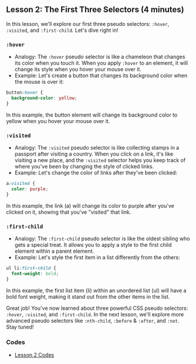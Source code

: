 ## Lesson 2: The First Three Selectors (4 minutes)

In this lesson, we'll explore our first three pseudo selectors: `:hover`, `:visited`, and `:first-child`. Let's dive right in!

### `:hover`

- Analogy: The `:hover` pseudo selector is like a chameleon that changes its color when you touch it. When you apply `:hover` to an element, it will change its style when you hover your mouse over it.
- Example: Let's create a button that changes its background color when the mouse is over it:

```css
button:hover {
  background-color: yellow;
}
```

In this example, the button element will change its background color to yellow when you hover your mouse over it.

### `:visited`

- Analogy: The `:visited` pseudo selector is like collecting stamps in a passport after visiting a country. When you click on a link, it's like visiting a new place, and the `:visited` selector helps you keep track of where you've been by changing the style of clicked links.
- Example: Let's change the color of links after they've been clicked:

```css
a:visited {
  color: purple;
}
```

In this example, the link (a) will change its color to purple after you've clicked on it, showing that you've "visited" that link.

### `:first-child`

- Analogy: The `:first-child` pseudo selector is like the oldest sibling who gets a special treat. It allows you to apply a style to the first child element within a parent element.
- Example: Let's style the first item in a list differently from the others:

```css
ul li:first-child {
  font-weight: bold;
}
```

In this example, the first list item (li) within an unordered list (ul) will have a bold font weight, making it stand out from the other items in the list.

Great job! You've now learned about three powerful CSS pseudo selectors: `:hover`, `:visited`, and `:first-child`. In the next lesson, we'll explore more advanced pseudo selectors like `:nth-child`, `:before` & `:after`, and `:not`. Stay tuned!

### Codes

- [Lesson 2 Codes](Lesson-2-Examples.html)
